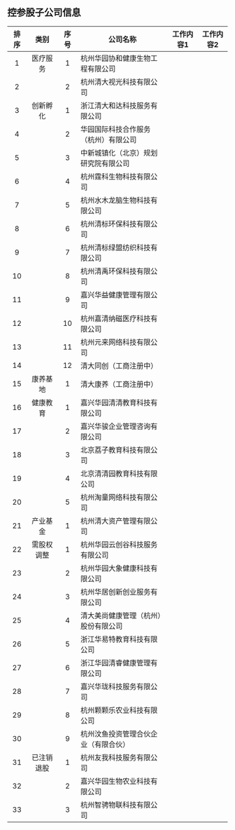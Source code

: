 ## 控参股子公司信息

|排序|类别|序号|公司名称|工作内容1|工作内容2|
|:--:|:---:|:--:|----|----|:---:|
|1|医疗服务|1|杭州华园协和健康生物工程有限公司|||
|2||2|杭州清大视光科技有限公司|||
|3|创新孵化|1|浙江清大和达科技服务有限公司|||
|4||2|华园国际科技合作服务（杭州）有限公司|||
|5||3|中新城镇化（北京）规划研究院有限公司|||
|6||4|杭州霆科生物科技有限公司|||
|7||5|杭州水木龙脑生物科技有限公司|||
|8||6|杭州清标环保科技有限公司|||
|9||7|杭州清标绿盟纺织科技有限公司|||
|10||8|杭州清禹环保科技有限公司|||
|11||9|嘉兴华益健康管理有限公司|||
|12||10|杭州嘉清纳磁医疗科技有限公司|||
|13||11|杭州元来网络科技有限公司|||
|14||12|清大同创（工商注册中）|||
|15|康养基地|1|清大康养（工商注册中）|||
|16|健康教育|1|嘉兴华园清清教育科技有限公司|||
|17||2|嘉兴华骏企业管理咨询有限公司|||
|18||3|北京荔子教育科技有限公司|||
|19||4|北京清清园教育科技有限公司|||
|20||5|杭州淘童网络科技有限公司|||
|21|产业基金|1|杭州清大资产管理有限公司|||
|22|需股权调整|1|杭州华园云创谷科技服务有限公司|||
|23||2|杭州华园大象健康科技有限公司|||
|24||3|杭州华居创新创业服务有限公司|||
|25||4|清大美尚健康管理（杭州）股份有限公司|||
|26||5|浙江华易特教育科技有限公司|||
|27||6|浙江华园清睿健康管理有限公司|||
|28||7|嘉兴华珑科技服务有限公司|||
|29||8|杭州颗颗乐农业科技有限公司|||
|30||9|杭州汶鱼投资管理合伙企业（有限合伙）|||
|31|已注销退股|1|杭州友我科技服务有限公司|||
|32||2|嘉兴华园生物农业科技有限公司|||
|33||3|杭州智骋物联科技有限公司|||
